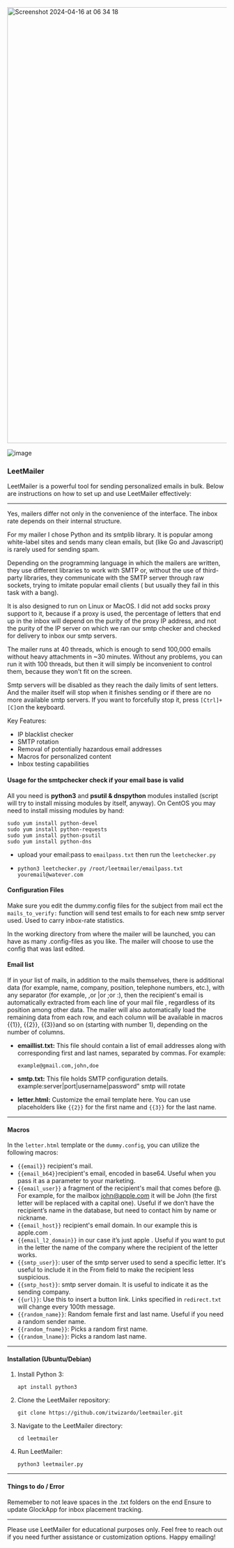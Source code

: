 <img width="1000" alt="Screenshot 2024-04-16 at 06 34 18" src="https://github.com/itwizardo/leetmailer/assets/32465924/e59c2d3c-d068-4789-ad6a-3ede258ea6cb">



![image](https://github.com/itwizardo/leetmailer/assets/32465924/4447fd50-fbc6-402d-acf6-0e32e9016dd6)

### LeetMailer

LeetMailer is a powerful tool for sending personalized emails in bulk. Below are instructions on how to set up and use LeetMailer effectively:

---

Yes, mailers differ not only in the convenience of the interface. The inbox rate depends on their internal structure.

For my mailer I chose Python and its smtplib library. It is popular among white-label sites and sends many clean emails, but (like Go and Javascript) is rarely used for sending spam.

Depending on the programming language in which the mailers are written, they use different libraries to work with SMTP or, without the use of third-party libraries, they communicate with the SMTP server through raw sockets, trying to imitate popular email clients ( but usually they fail in this task with a bang).

It is also designed to run on Linux or MacOS. I did not add socks proxy support to it, because if a proxy is used, the percentage of letters that end up in the inbox will depend on the purity of the proxy IP address, and not the purity of the IP server on which we ran our smtp checker and checked for delivery to inbox our smtp servers.

The mailer runs at 40 threads, which is enough to send 100,000 emails without heavy attachments in ~30 minutes. Without any problems, you can run it with 100 threads, but then it will simply be inconvenient to control them, because they won't fit on the screen.

Smtp servers will be disabled as they reach the daily limits of sent letters. And the mailer itself will stop when it finishes sending or if there are no more available smtp servers. If you want to forcefully stop it, press `[Ctrl]+[C]`on the keyboard.

Key Features:

- IP blacklist checker
- SMTP rotation
- Removal of potentially hazardous email addresses
- Macros for personalized content
- Inbox testing capabilities
 
#### Usage for the smtpchecker check if your email base is valid
All you need is __python3__ and __psutil & dnspython__ modules installed (script will try to install missing modules by itself, anyway).
On CentOS you may need to install missing modules by hand:
```
sudo yum install python-devel
sudo yum install python-requests
sudo yum install python-psutil
sudo yum install python-dns
```
- upload your email:pass to `emailpass.txt` then run the `leetchecker.py`
-  ```
   python3 leetchecker.py /root/leetmailer/emailpass.txt youremail@watever.com 
   ```
#### Configuration Files

Make sure you edit the dummy.config files for the subject from mail ect the `mails_to_verify:` function will send test emails to for each new smtp server used. Used to carry inbox-rate statistics.

In the working directory from where the mailer will be launched, you can have as many .config-files as you like. The mailer will choose to use the config that was last edited.


#### Email list

If in your list of mails, in addition to the mails themselves, there is additional data (for example, name, company, position, telephone numbers, etc.), with any separator (for example, ,or |or ;or :), then the recipient's email is automatically extracted from each line of your mail file , regardless of its position among other data. The mailer will also automatically load the remaining data from each row, and each column will be available in macros {{1}}, {{2}}, {{3}}and so on (starting with number 1), depending on the number of columns.

- **emaillist.txt:** This file should contain a list of email addresses along with corresponding first and last names, separated by commas. For example:
  ```
  example@gmail.com,john,doe
  ```

- **smtp.txt:** This file holds SMTP configuration details. example:server|port|username|password" smtp will rotate

- **letter.html:** Customize the email template here. You can use placeholders like `{{2}}` for the first name and `{{3}}` for the last name.

---

#### Macros

In the `letter.html` template or the `dummy.config`, you can utilize the following macros:

- `{{email}}` recipient's mail.
- `{{email_b64}}`recipient's email, encoded in base64. Useful when you pass it as a parameter to your marketing.
- `{{email_user}}` a fragment of the recipient's mail that comes before @. For example, for the mailbox john@apple.com it will be John (the first letter will be replaced with a capital one). Useful if we don’t have the recipient’s name in the database, but need to contact him by name or nickname.
- `{{email_host}}` recipient's email domain. In our example this is apple.com .
- `{{email_l2_domain}}` in our case it’s just apple . Useful if you want to put in the letter the name of the company where the recipient of the letter works.
- `{{smtp_user}}`: user of the smtp server used to send a specific letter. It's useful to include it in the From field to make the recipient less suspicious.
- `{{smtp_host}}`: smtp server domain. It is useful to indicate it as the sending company.
- `{{url}}`: Use this to insert a button link. Links specified in `redirect.txt` will change every 100th message.
- `{{random_name}}`: Random female first and last name. Useful if you need a random sender name.
- `{{random_fname}}`: Picks a random first name.
- `{{random_lname}}`: Picks a random last name.

---

#### Installation (Ubuntu/Debian)

1. Install Python 3:
   ```
   apt install python3
   ```

2. Clone the LeetMailer repository:
   ```
   git clone https://github.com/itwizardo/leetmailer.git
   ```

3. Navigate to the LeetMailer directory:
   ```
   cd leetmailer
   ```

4. Run LeetMailer:
   ```
   python3 leetmailer.py
   ```

---

#### Things to do / Error
Rememeber to not leave spaces in the .txt folders on the end
Ensure to update GlockApp for inbox placement tracking.

---

Please use LeetMailer for educational purposes only. Feel free to reach out if you need further assistance or customization options. Happy emailing!
